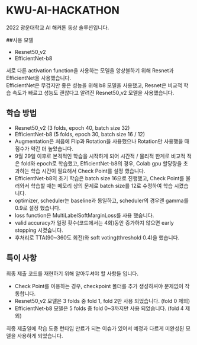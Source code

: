 # KWU-AI-HACKATHON
2022 광운대학교 AI 해커톤 동상 솔루션입니다.
 

##사용 모델  
- Resnet50_v2  
- EfficientNet-b8  

서로 다른 activation function을 사용하는 모델을 앙상블하기 위해 Resnet과 EfficientNet을 사용했습니다.  
EfficientNet은 무겁지만 좋은 성능을 위해 b8 모델을 사용했고, Resnet은 비교적 학습 속도가 빠르고 성능도 괜찮다고 알려진 Resnet50_v2 모델을 사용했습니다.  

## 학습 방법 
- Resnet50_v2 (3 folds, epoch 40, batch size 32)  
- EfficientNet-b8 (5 folds, epoch 30, batch size 16 / 12)  
- Augmentation은 처음에 Flip과 Rotation을 사용했으나 Rotation만 사용했을 때 점수가 약간 더 높았습니다.  
- 9월 29일 이후로 본격적인 학습을 시작하게 되어 시간적 / 물리적 한계로 비교적 적은 fold와 epoch로 학습했고, EfficientNet-b8의 경우, Colab gpu 할당량을 초과하는 학습 시간이 필요해서 Check Point를 설정 했습니다.  
- EfficientNet-b8의 초기 학습은 batch size 16으로 진행했고, Check Point를 불러와서 학습할 때는 메모리 상의 문제로 batch size를 12로 수정하여 학습 시켰습니다.
- optimizer, scheduler는 baseline과 동일하고, scheduler의 경우엔 gamma를 0.9로 설정 했습니다.
- loss function은 MultiLabelSoftMarginLoss를 사용 했습니다.
- valid accuracy가 일정 횟수(코드에서는 4회)동안 증가하지 않으면 early stopping 시켰습니다.
- 후처리로 TTA(90~360도 회전)와 soft voting(threshold 0.4)을 했습니다.  

## 특이 사항  
최종 제출 코드를 재현하기 위해 알아두셔야 할 사항들 입니다.
- Check Point를 이용하는 경우, checkpoint 폴더를 추가 생성하셔야 문제없이 작동합니다.  
- Resnet50_v2 모델은 3 folds 중 fold 1, fold 2만 사용 되었습니다. (fold 0 제외)  
- EfficientNet-b8 모델은 5 folds 중 fold 0~3까지만 사용 되었습니다. (fold 4 제외)  
 
최종 제출일에 학습 도중 런타임 만료가 되는 이슈가 있어서 예정과 다르게 미완성된 모델을 사용하게 되었습니다.  
